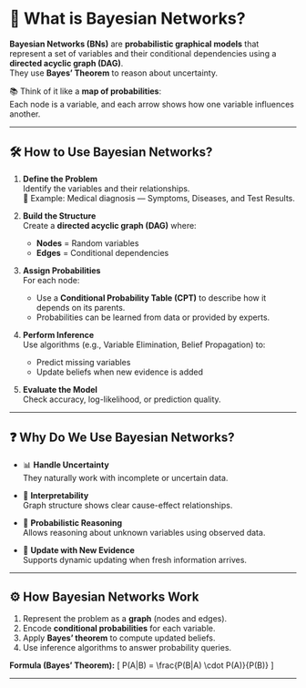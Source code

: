 # 🤖 What is Bayesian Networks?

**Bayesian Networks (BNs)** are **probabilistic graphical models** that represent a set of variables and their conditional dependencies using a **directed acyclic graph (DAG)**.  
They use **Bayes’ Theorem** to reason about uncertainty.

📚 Think of it like a **map of probabilities**:  
Each node is a variable, and each arrow shows how one variable influences another.

---

## 🛠️ How to Use Bayesian Networks?

1. **Define the Problem**  
   Identify the variables and their relationships.  
   📸 Example: Medical diagnosis — Symptoms, Diseases, and Test Results.

2. **Build the Structure**  
   Create a **directed acyclic graph (DAG)** where:
   - **Nodes** = Random variables
   - **Edges** = Conditional dependencies

3. **Assign Probabilities**  
   For each node:
   - Use a **Conditional Probability Table (CPT)** to describe how it depends on its parents.
   - Probabilities can be learned from data or provided by experts.

4. **Perform Inference**  
   Use algorithms (e.g., Variable Elimination, Belief Propagation) to:
   - Predict missing variables
   - Update beliefs when new evidence is added

5. **Evaluate the Model**  
   Check accuracy, log-likelihood, or prediction quality.

---

## ❓ Why Do We Use Bayesian Networks?

- 📊 **Handle Uncertainty**  
  They naturally work with incomplete or uncertain data.

- 🧠 **Interpretability**  
  Graph structure shows clear cause-effect relationships.

- 🎯 **Probabilistic Reasoning**  
  Allows reasoning about unknown variables using observed data.

- 🔄 **Update with New Evidence**  
  Supports dynamic updating when fresh information arrives.

---

## ⚙️ How Bayesian Networks Work

1. Represent the problem as a **graph** (nodes and edges).  
2. Encode **conditional probabilities** for each variable.  
3. Apply **Bayes’ theorem** to compute updated beliefs.  
4. Use inference algorithms to answer probability queries.

**Formula (Bayes’ Theorem):**
\[
P(A|B) = \frac{P(B|A) \cdot P(A)}{P(B)}
\]

---

